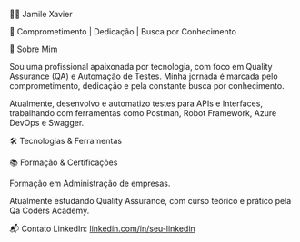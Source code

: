 👩‍💻 Jamile Xavier

🌟 Comprometimento | Dedicação | Busca por Conhecimento


🚀 Sobre Mim

Sou uma profissional apaixonada por tecnologia, com foco em Quality Assurance (QA) e Automação de Testes.
Minha jornada é marcada pelo comprometimento, dedicação e pela constante busca por conhecimento.

Atualmente, desenvolvo e automatizo testes para APIs e Interfaces, trabalhando com ferramentas como Postman, Robot Framework, Azure DevOps e Swagger.

🛠️ Tecnologias & Ferramentas

📚 Formação & Certificações

Formação em Administração de empresas.

Atualmente estudando Quality Assurance, com curso teórico e prático pela Qa Coders Academy.

📬 Contato
LinkedIn: [linkedin.com/in/seu-linkedin](https://www.linkedin.com/in/jamile-xavier/)

